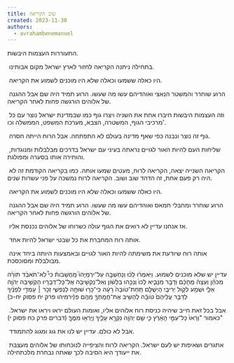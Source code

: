 ```yaml
---
title: שוב הקריאה
created: 2023-11-30
authors:
  - avrahambenemanuel
---
```

התעוררות העצמות היבשות.

 בתחילה ניתנה הקריאה לחזור לארץ ישראל מקום אבותינו.

 היו כאלה ששמעו וכאלה שלא היו מוכנים לשמוע את הקריאה.

 הרוע שוחרר והמשטר הנאצי ואוהדיהם עשו מה שעשו. הרוע תמיד היה שם אבל ההגנה של אלוהים הורגשה פחות לאחר הקריאה.



 וזה העצמות היבשות חיברו אחת את השניה ויצרו גוף כמו שבמדינת ישראל נוצר עם כל מרכיבי הגוף, המשטרה, הצבא, מערכת המשפט, הממשלה וכו'.

  

 גוף זה נוצר ונבנה כפי שאף מדינה בעולם לא התפתחה. אבל הרוח הייתה חסרה.

 שליחות העם להיות האור לגויים נראתה בעיני עם ישראל בדרכים מבלבלות ומנוגדות, והותירה אותו בסערה ומפולגת.

  

 הקריאה השנייה יצאה, הקריאה לרוח, מעטים שמעו אותה. כמו בקריאה הקודמת זה לא היה רק פעם אחת, זה הדהד שוב ושוב. הקריאה לרוח נמשכה על פני עשרות שנים.

 היו כאלה ששמעו וכאלה שלא היו מוכנים לשמוע את הקריאה.

 הרוע שוחרר ומחבלי חמאס ואוהדיהם עשו מה שעשו. הרוע תמיד היה שם אבל ההגנה של אלוהים הורגשה פחות לאחר הקריאה.

  

 אז אנחנו עדיין לא רואים את הגוף עולה כשרוחו של אלוהים נכנסת אליו.

 אותה רוח המחברת את כל שבטי ישראל להיות אחד.

 אותה רוח שיודעת את משימתה להיות האור לגויים ובאמצעות היותה ביחד אינה מבולבלת ומסוכסכת.

עדיין יש שלא מוכנים לשמוע.
וַיֹּֽאמְר֗וּ לְכ֨וּ וְנַחְשְׁבָ֣ה עַל־יִרְמְיָהוּ֮ מַֽחֲשָׁבֹות֒ כִּי֩ לֹֽא־תֹאבַ֨ד תֹּורָ֜ה מִכֹּהֵ֗ן וְעֵצָה֨ מֵֽחָכָ֔ם וְדָבָ֖ר מִנָּבִ֑יא לְכוּ֙ וְנַכֵּ֣הוּ בַלָּשֹׁ֔ון וְאַל־נַקְשִׁ֖יבָה אֶל־כָּל־דְּבָרָֽיו׃  הַקְשִׁ֥יבָה יְהֹוָ֖ה אֵלָ֑י וּשְׁמַ֖ע לְקֹ֥ול יְרִיבָֽי׃  הַֽיְשֻׁלַּ֤ם תַּֽחַת־טֹובָה֙ רָעָ֔ה כִּֽי־כָר֥וּ שׁוּחָ֖ה לְנַפְשִׁ֑י זְכֹ֣ר ׀ עָמְדִ֣י לְפָנֶ֗יךָ לְדַבֵּ֤ר עֲלֵיהֶם֙ טֹובָ֔ה לְהָשִׁ֥יב אֶת־חֲמָֽתְךָ֖ מֵהֶֽם׃ פ(ירמיהו פרק יח פסוק יח-כ)

 אבל בכל זאת חייב שיהיה כניסת רוח אלוהים אליו, ואומות העולם יראו ויראו את ישראל. כאמור "וְרָאוּ֙ כָּל־עַמֵּ֣י הָאָ֔רֶץ כִּ֛י שֵׁ֥ם יְהֺוָ֖ה נִקְרָ֣א עָלֶ֑יךָ וְיָֽרְא֖וּ מִמֶּֽךָּ׃ (דברים פרק כח פסוק י)"


 אבל לא כולם. עדיין יש לנו את גוג ומגוג להתמודד.


 אתגרים ושאיפות יש לעם ישראל. הקריאה לרוח והציפייה לנוכחותו של אלוהים מעצבת את ייעודך היא הסיבה לכך שאתה נבחרת מלכתחילה.